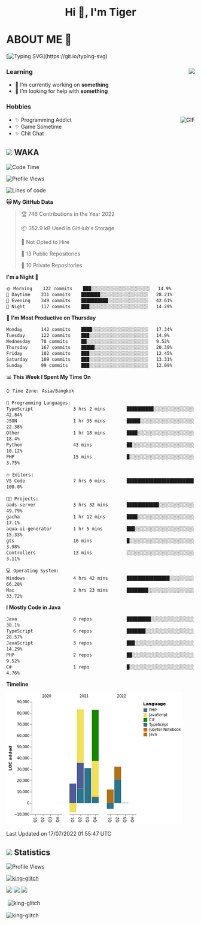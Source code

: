 <h1 align="center">Hi 👋, I'm Tiger</h1>




# ABOUT ME 💬

[![Typing SVG](https://readme-typing-svg.herokuapp.com?color=22F771&vCenter=true&lines=A+perssionate+developer+from+nowhere.)](https://git.io/typing-svg)

<div>
 <img align="right" src="https://spotify-github-profile.vercel.app/api/view?uid=12129734423&cover_image=false&theme=default&bar_color=22d016&bar_color_cover=true" />
 <h3>Learning</h3>
 
 <ul>
  <li>🔭 I’m currently working on <b>something</b></li>
  <li>🤝 I’m looking for help with <b>something</b></li>
 </ul>
 
</div>
<div>
 <h3>Hobbies</h3>
 <img align="right" height="475px"  alt="GIF" src="https://i.pinimg.com/originals/1f/b7/db/1fb7dbee557e5ed509f7517da8a84d58.gif" />
 <ul>
  <li>✨ Programming Addict</li>
  <li>✨ Game Sometime</li>
  <li>✨ Chit Chat</li>
 </ul>
 
</div>



## <img height="40" src="https://raw.githubusercontent.com/innng/innng/master/assets/kyubey.gif"/> WAKA

<!--START_SECTION:waka-->
![Code Time](http://img.shields.io/badge/Code%20Time-0%20secs-blue)

![Profile Views](http://img.shields.io/badge/Profile%20Views-0-blue)

![Lines of code](https://img.shields.io/badge/From%20Hello%20World%20I%27ve%20Written-247%20Thousand%20lines%20of%20code-blue)

**🐱 My GitHub Data** 

> 🏆 746 Contributions in the Year 2022
 > 
> 📦 352.9 kB Used in GitHub's Storage 
 > 
> 🚫 Not Opted to Hire
 > 
> 📜 13 Public Repositories 
 > 
> 🔑 10 Private Repositories  
 > 
**I'm a Night 🦉** 

```text
🌞 Morning    122 commits    ███░░░░░░░░░░░░░░░░░░░░░░   14.9% 
🌆 Daytime    231 commits    ███████░░░░░░░░░░░░░░░░░░   28.21% 
🌃 Evening    349 commits    ██████████░░░░░░░░░░░░░░░   42.61% 
🌙 Night      117 commits    ███░░░░░░░░░░░░░░░░░░░░░░   14.29%

```
📅 **I'm Most Productive on Thursday** 

```text
Monday       142 commits    ████░░░░░░░░░░░░░░░░░░░░░   17.34% 
Tuesday      122 commits    ███░░░░░░░░░░░░░░░░░░░░░░   14.9% 
Wednesday    78 commits     ██░░░░░░░░░░░░░░░░░░░░░░░   9.52% 
Thursday     167 commits    █████░░░░░░░░░░░░░░░░░░░░   20.39% 
Friday       102 commits    ███░░░░░░░░░░░░░░░░░░░░░░   12.45% 
Saturday     109 commits    ███░░░░░░░░░░░░░░░░░░░░░░   13.31% 
Sunday       99 commits     ███░░░░░░░░░░░░░░░░░░░░░░   12.09%

```


📊 **This Week I Spent My Time On** 

```text
⌚︎ Time Zone: Asia/Bangkok

💬 Programming Languages: 
TypeScript               3 hrs 2 mins        ██████████░░░░░░░░░░░░░░░   42.84% 
JSON                     1 hr 35 mins        █████░░░░░░░░░░░░░░░░░░░░   22.38% 
Other                    1 hr 18 mins        ████░░░░░░░░░░░░░░░░░░░░░   18.4% 
Python                   43 mins             ██░░░░░░░░░░░░░░░░░░░░░░░   10.12% 
PHP                      15 mins             █░░░░░░░░░░░░░░░░░░░░░░░░   3.75%

🔥 Editors: 
VS Code                  7 hrs 6 mins        █████████████████████████   100.0%

🐱‍💻 Projects: 
aads-server              3 hrs 32 mins       ████████████░░░░░░░░░░░░░   49.79% 
gacha                    1 hr 12 mins        ████░░░░░░░░░░░░░░░░░░░░░   17.1% 
aqua-ui-generator        1 hr 5 mins         ███░░░░░░░░░░░░░░░░░░░░░░   15.33% 
gts                      16 mins             █░░░░░░░░░░░░░░░░░░░░░░░░   3.98% 
Controllers              13 mins             ░░░░░░░░░░░░░░░░░░░░░░░░░   3.11%

💻 Operating System: 
Windows                  4 hrs 42 mins       ████████████████░░░░░░░░░   66.28% 
Mac                      2 hrs 23 mins       ████████░░░░░░░░░░░░░░░░░   33.72%

```

**I Mostly Code in Java** 

```text
Java                     8 repos             █████████░░░░░░░░░░░░░░░░   38.1% 
TypeScript               6 repos             ███████░░░░░░░░░░░░░░░░░░   28.57% 
JavaScript               3 repos             ███░░░░░░░░░░░░░░░░░░░░░░   14.29% 
PHP                      2 repos             ██░░░░░░░░░░░░░░░░░░░░░░░   9.52% 
C#                       1 repo              █░░░░░░░░░░░░░░░░░░░░░░░░   4.76%

```


**Timeline**

![Chart not found](https://raw.githubusercontent.com/king-glitch/king-glitch/main/charts/bar_graph.png) 


 Last Updated on 17/07/2022 01:55:47 UTC
<!--END_SECTION:waka-->
## <img height="40" src="https://raw.githubusercontent.com/innng/innng/master/assets/kyubey.gif"/> Statistics
![Profile Views](https://komarev.com/ghpvc/?username=king-glitch)  

<p align="left"> 
 <a href="https://github.com/ryo-ma/github-profile-trophy">
  <img src="https://github-profile-trophy.vercel.app/?username=king-glitch&theme=dracula" alt="king-glitch" />
 </a> </p>

![](https://github-profile-summary-cards.vercel.app/api/cards/profile-details?username=king-glitch&theme=dracula)
![](https://github-profile-summary-cards.vercel.app/api/cards/stats?username=king-glitch&theme=dracula) 
![](https://github-profile-summary-cards.vercel.app/api/cards/productive-time?username=king-glitch&theme=dracula)


<p>&nbsp;<img align="center" src="https://github-readme-stats.vercel.app/api?username=king-glitch&theme=dracula" alt="king-glitch" /></p>

<p><img align="center" src="https://github-readme-streak-stats.herokuapp.com/?user=king-glitch&theme=dracula" alt="king-glitch" /></p>
